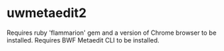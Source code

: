 # uwmetaedit2

Requires ruby 'flammarion' gem and a version of Chrome browser to be installed.
Requires BWF Metaedit CLI to be installed.
